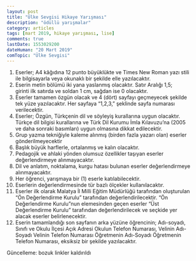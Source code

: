 ```yaml
---
layout: post
title: "Ülke Sevgisi Hikaye Yarışması"
description: "ödüllü yarışmalar"
category: articles
tags: [mart 2019, hikaye yarışması, lise]
comments: true
lastDate: 1553029200
dateHuman: "20 Mart 2019"
comTopic: "Ülke Sevgisi"
---
```


1. Eserler; A4 kâğıdına 12 punto büyüklükte ve Times New Roman yazı stili ile bilgisayarla veya okunaklı bir şekilde elle yazılacaktır.
2. Eserin metin bölümü iki yana yaslanmış olacaktır. Satır Aralığı 1,5; girinti ilk satırda ve soldan 1 cm, sağdan ise 0 olacaktır.
3. Eserler tamamen özgün olacak ve 4 (dört) sayfayı geçmeyecek şekilde tek yüze yazılacaktır. Her sayfaya “1,2,3,” şeklinde sayfa numarası verilecektir.
4. Eserler; Özgün, Türkçenin dil ve söyleyiş kurallarına uygun olacaktır. Türkçe dil bilgisi kurallarına ve Türk Dil Kurumu İmla Kılavuzu’na (2005 ve daha sonraki basımları) uygun olmasına dikkat edilecektir.
5. Grup yazma tekniğiyle kaleme alınmış (birden fazla yazarı olan) eserler gönderilmeyecektir
6. Başlık büyük harflerle, ortalanmış ve kalın olacaktır.
7. Pedagojik ve ahlaki yönden olumsuz özellikler taşıyan eserler değerlendirmeye alınmayacaktır.
8. Dil ve anlatım, noktalama, kurgu hatası bulunan eserler değerlendirmeye alınmayacaktır.
9. Her öğrenci, yarışmaya bir (1) eserle katılabilecektir.
10. Eserlerin değerlendirmesinde tür bazlı ölçekler kullanılacaktır.
11. Eserler ilk olarak Malatya İl Milli Eğitim Müdürlüğü tarafından oluşturulan “Ön Değerlendirme Kurulu” tarafından değerlendirilecektir. “Ön Değerlendirme Kurulu”nun elemesinden geçen eserler “Üst Değerlendirme Kurulu” tarafından değerlendirilecek ve seçkide yer alacak eserler belirlenecektir.
12. Eserin tamamlandığı son sayfanın arka yüzüne öğrencinin;
    Adı-soyadı,
    Sınıfı ve Okulu
    İlçesi
    Açık Adresi
    Okulun Telefon Numarası,
    Velinin Adı-Soyadı
    Velinin Telefon Numarası
    Öğretmenin Adı-Soyadı
    Öğretmenin Telefon Numarası, eksiksiz bir şekilde yazılacaktır.

Güncelleme: bozuk linkler kaldırıldı